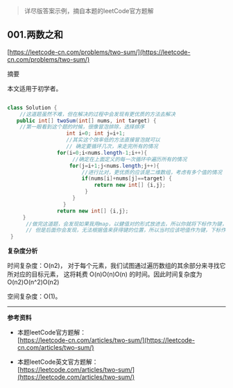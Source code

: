 >详尽版答案示例，摘自本题的leetCode官方题解

**001.两数之和**  
---
[https://leetcode-cn.com/problems/two-sum/](https://leetcode-cn.com/problems/two-sum/) 

摘要  

本文适用于初学者。  


```java  

class Solution {
    //这道题虽然不难，但在解决的过程中会发现有更优质的方法去解决
   public int[] twoSum(int[] nums, int target) {
    //第一眼看到这个题的时候，很像冒泡排除，选择排序
		           int i=0; int j=i+1;
				   //其实这个效率低的方法直接冒泡就可以
				   // 确定要循环几次，来走完所有的情况
		        for(i=0;i<nums.length-1;i++){ 
				     //确定在上面定义的每一次循环中遍历所有的情况
		            for(j=i+1;j<nums.length;j++){
					    //进行比对，更优质的应该是二维数组，考虑有多个值的情况
		                if(nums[i]+nums[j]==target) {
		                    return new int[] {i,j};
		                 }	
		             }		  		          
	              } 	
	            return new int[] {i,j};
     }
	  //做完这道题，会发现如果我用map，以健值对的形式放进去，所以你就将下标作为键，值作为value
      // 但是后面你会发现，无法根据值来获得键的位置，所以当时应该吧值作为键，下标作为值可以解决
 }
```  

**复杂度分析**  

时间复杂度：O(n2)， 对于每个元素，我们试图通过遍历数组的其余部分来寻找它所对应的目标元素，
这将耗费 O(n)O(n)O(n) 的时间。因此时间复杂度为 O(n2)O(n^2)O(n2)  

空间复杂度：O(1)。   

---


**参考资料**  

* 本题leetCode官方题解：  
[https://leetcode-cn.com/articles/two-sum/](https://leetcode-cn.com/articles/two-sum/)  

* 本题leetCode英文官方题解：  
[https://leetcode.com/articles/two-sum/](https://leetcode.com/articles/two-sum/)  
